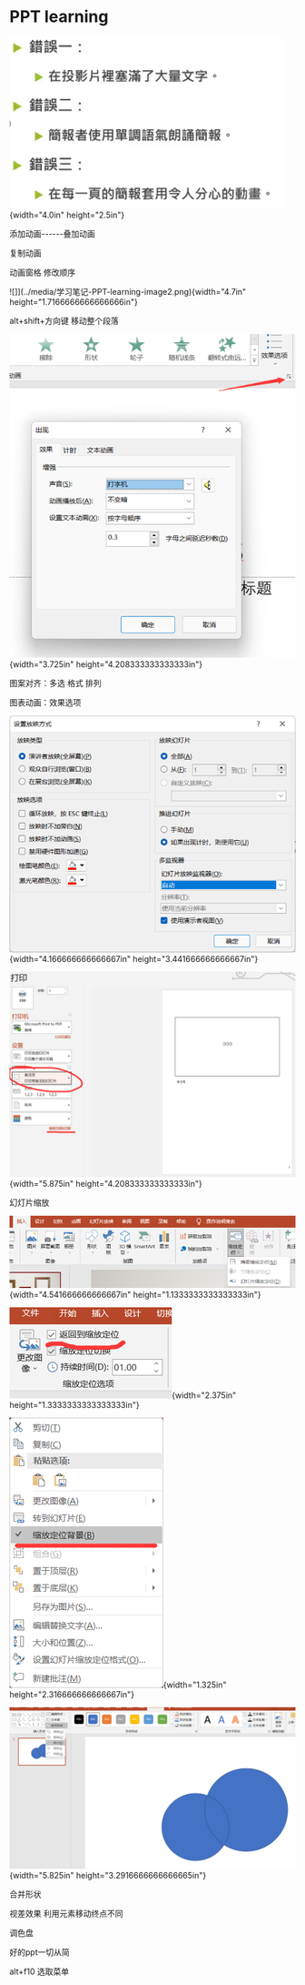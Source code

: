 # PPT learning

![](../media/学习笔记-PPT-learning-image1.png){width="4.0in" height="2.5in"}

添加动画------叠加动画

复制动画

动画窗格 修改顺序

![]](../media/学习笔记-PPT-learning-image2.png){width="4.7in" height="1.7166666666666666in"}

alt+shift+方向键 移动整个段落

![](../media/学习笔记-PPT-learning-image3.png){width="3.725in" height="4.208333333333333in"}

图案对齐：多选 格式 排列

图表动画：效果选项

![](../media/学习笔记-PPT-learning-image4.png){width="4.166666666666667in" height="3.441666666666667in"}

![](../media/学习笔记-PPT-learning-image5.png){width="5.875in" height="4.208333333333333in"}

幻灯片缩放

![](../media/学习笔记-PPT-learning-image7.png){width="4.541666666666667in" height="1.1333333333333333in"}

![](../media/学习笔记-PPT-learning-image8.png){width="2.375in" height="1.3333333333333333in"}

![](../media/学习笔记-PPT-learning-image9.png){width="1.325in" height="2.316666666666667in"}

![](../media/学习笔记-PPT-learning-image10.png){width="5.825in" height="3.2916666666666665in"}

合并形状

视差效果 利用元素移动终点不同

调色盘

好的ppt一切从简

alt+f10 选取菜单